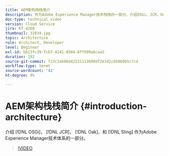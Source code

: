 ```yaml
---
title: AEM架构栈栈简介
description: 作为Adobe Experience Manager技术栈栈的一部分，介绍OSGi、JCR、Oak和Sling的技术。
doc-type: technical video
version: Cloud Service
jira: KT-4260
thumbnail: 32034.jpg
topic: Architecture
role: Architect, Developer
level: Beginner
exl-id: bb13fc39-fcb7-4241-8504-8ff999a6caa2
duration: 192
source-git-commit: f23c2ab86d42531113690df2e342c65060b5c7cd
workflow-type: tm+mt
source-wordcount: '42'
ht-degree: 0%

---
```


# AEM架构栈栈简介 {#introduction-architecture}

介绍 [!DNL OSGi]， [!DNL JCR]， [!DNL Oak]、和 [!DNL Sling] 作为Adobe Experience Manager技术体系的一部分。

>[!VIDEO](https://video.tv.adobe.com/v/32034?quality=12&learn=on)
